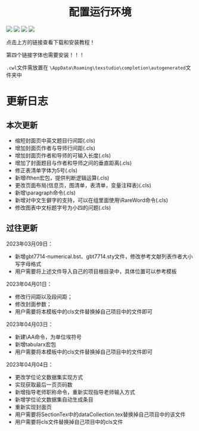 # <center> 配置运行环境

[![](https://img.shields.io/badge/TeXstudio-4.2.3-orange)](http://texstudio.sourceforge.net/)
[![](https://img.shields.io/badge/TeX%20Live%20Guide-zh--cn--2020-informational)](https://tug.org/texlive/doc/texlive-zh-cn/texlive-zh-cn.pdf)
[![](https://img.shields.io/badge/TeX%20Live-2022-informational)](https://tug.org/texlive/windows.html)
[![](https://img.shields.io/badge/方正粗宋-简-informational)](https://www.zijia.com.cn/125?utm_source=fontsnetcn)

点击上方的链接查看下载和安装教程！

第四个链接字体也需要安装！！！

`.cwl`文件需放置在 `\AppData\Roaming\texstudio\completion\autogenerated`文件夹中

# 更新日志

## 本次更新
* 缩短封面页中英文题目行间距(.cls)
* 增加封面页作者与导师行间距(.cls)
* 增加封面页作者和导师的可输入长度(.cls)
* 增加了封面题目与作者和导师之间的垂直距离(.cls)
* 修正表清单字体为5号(.cls)
* 新增ifthen宏包，提供判断逻辑运算(.cls)
* 更改页面布局(信息页，图清单，表清单，变量注释表)(.cls)
* 新增\paragraph命令(.cls)
* 新增对中文生僻字的支持，可以在组里面使用\RareWord命令(.cls)
* 修改图表中文标题字号为小四的问题(.cls)

  
## 过往更新
2023年03月09日：
* 新增gbt7714-numerical.bst、gbt7714.sty文件，修改参考文献列表作者大小写字母格式
* 用户需要将上述文件导入自己的项目根目录中，具体位置可以参考模板

2023年04月01日：
* 修改行间距以及段间距；
* 修改封面参数；
* 用户需要将本模板中的cls文件替换掉自己项目中的文件即可

2023年04月03日：
* 新建\AA命令，为单位埃符号
* 新增tabularx宏包
* 用户需要将本模板中的cls文件替换掉自己项目中的文件即可

2023年04月04日：
* 更改学位论文数据集实现方式
* 实现获取最后一页页码数
* 新增指导老师职称命令，重新实现指导老师输入方式
* 新增学位论文数据集自动生成条目
* 重新实现封面页
* 用户需要将SectionTex中的dataCollection.tex替换掉自己项目中的该文件
* 用户需要将cls文件替换掉自己项目中的cls文件

